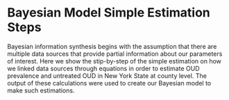 # Bayesian Model Simple Estimation Steps
Bayesian information synthesis begins with the assumption that there are multiple data sources that provide partial information about our parameters of interest. Here we show the stip-by-step of the simple estimation on how we linked data sources through equations in order to estimate OUD prevalence and untreated OUD in New York State at county level. The output of these calculations were used to create our Bayesian model to make such estimations. 
